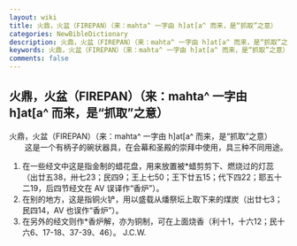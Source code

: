 ```yaml
---
layout: wiki
title: 火鼎，火盆（FIREPAN）（来：mahta^ 一字由 h]at[a^ 而来，是“抓取”之意）
categories: NewBibleDictionary
description: 火鼎，火盆（FIREPAN）（来：mahta^ 一字由 h]at[a^ 而来，是“抓取”之意）
keywords: 火鼎，火盆（FIREPAN）（来：mahta^ 一字由 h]at[a^ 而来，是“抓取”之意）
comments: false
---
```


## 火鼎，火盆（FIREPAN）（来：mahta^ 一字由 h]at[a^ 而来，是“抓取”之意）



火鼎，火盆（FIREPAN）（来：mahta^ 一字由 h]at[a^ 而来，是“抓取”之意）
　　这是一个有柄子的碗状器具，在会幕和圣殿的崇拜中使用，具三种不同用途。
1. 在一些经文中这是指金制的蜡花盘，用来放置被*蜡剪剪下、燃烧过的灯蕊（出廿五38，卅七23；民四9；王上七50；王下廿五15；代下四22；耶五十二19，后四节经文在 AV 误译作“香炉”）。
2. 在别的地方，这是指铜火铲，用以盛载从燔祭坛上取下来的煤炭（出廿七3；民四14，AV 也误作“香炉”）。
3. 在另外的经文则作*香炉解，亦为铜制，可在上面烧香（利十1，十六12；民十六6、17-18、37-39、46）。
J.C.W.





